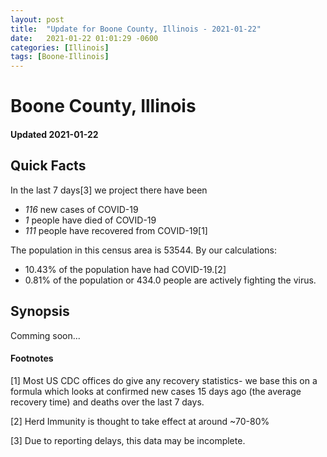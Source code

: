 ```yaml
---
layout: post
title:  "Update for Boone County, Illinois - 2021-01-22"
date:   2021-01-22 01:01:29 -0600
categories: [Illinois]
tags: [Boone-Illinois]
---
```


# Boone County, Illinois
#### Updated 2021-01-22

## Quick Facts

In the last 7 days[3] we project there have been
- *116* new cases of COVID-19
- *1* people have died of COVID-19
- *111* people have recovered from COVID-19[1]

The population in this census area is 53544. By our calculations:
- 10.43% of the population have had COVID-19.[2]
- 0.81% of the population or 434.0 people are actively fighting the virus.

## Synopsis

Comming soon...


#### Footnotes

[1] Most US CDC offices do give any recovery statistics- we base this on a formula which looks at confirmed new cases
15 days ago (the average recovery time) and deaths over the last 7 days.

[2] Herd Immunity is thought to take effect at around ~70-80%

[3] Due to reporting delays, this data may be incomplete.
 
    